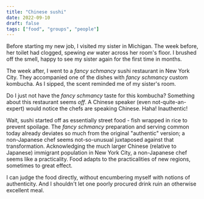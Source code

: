 ```yaml
---
title: "Chinese sushi"
date: 2022-09-10
draft: false
tags: ["food", "groups", "people"]
---
```

Before starting my new job, I visited my sister in Michigan. The week before, her toilet had clogged, spewing _ew_ water across her room's floor. I brushed off the smell, happy to see my sister again for the first time in months.

The week after, I went to a _fancy schmancy_ sushi restaurant in New York City. They accompanied one of the dishes with _fancy schmancy_ custom kombucha. As I sipped, the scent reminded me of my sister's room.

Do I just not have the _fancy schmancy_ taste for this kombucha? Something about this restaurant seems _off_. A Chinese speaker (even not-quite-an-expert) would notice the chefs are speaking Chinese. Haha! Inauthentic!

Wait, sushi started off as essentially street food - fish wrapped in rice to prevent spoilage. The _fancy schmancy_ preparation and serving common today already deviates so much from the original "authentic" version; a non-Japanese chef seems not-so-unusual juxtaposed against that transformation. Acknowledging the much larger Chinese (relative to Japanese) immigrant population in New York City, a non-Japanese chef seems like a practicality. Food adapts to the practicalities of new regions, sometimes to great effect.

I can judge the food directly, without encumbering myself with notions of authenticity. And I shouldn't let one poorly procured drink ruin an otherwise excellent meal.
